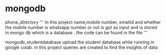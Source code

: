 # mongodb


phone_directory
''' In this project name,mobile number, emailid and whether the mobile number is whatsapp number or not is got as input and is stored in mongo db which is a database . the code can be found in the file '''

mongodb_studentdatabase
upload the student database while running in google colab. in this project queries are created to find the insights of data
